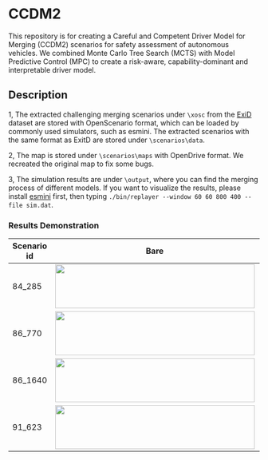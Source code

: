 # CCDM2
This repository is for creating a Careful and Competent Driver Model for Merging (CCDM2) scenarios for safety assessment of autonomous vehicles. We combined Monte Carlo Tree Search (MCTS) with Model Predictive Control (MPC) to create a risk-aware, capability-dominant and interpretable driver model. 

## Description
1, The extracted challenging merging scenarios under `\xosc` from the [ExiD](https://levelxdata.com/exid-dataset/) dataset are stored with OpenScenario format, which can be loaded by commonly used simulators, such as esmini. The extracted scenarios with the same format as ExitD are stored under `\scenarios\data`.

2, The map is stored under `\scenarios\maps` with OpenDrive format. We recreated the original map to fix some bugs.

3, The simulation results are under `\output`, where you can find the merging process of different models. If you want to visualize the results, please install [esmini](https://esmini.github.io/) first, then typing
`./bin/replayer --window 60 60 800 400 --file sim.dat`.


### Results Demonstration
|Scenario id | Bare                                                                                                    | CCDM2                                                                                                 |
| ------- | -------------------------------------------------------------------------------------------------------- | ------------------------------------------------------------------------------------------------------- | 
|84_285| <img src="https://github.com/ChengWang2018/CCDM2/blob/main/output/videos/ccdm2/84_285_scenario.gif" width="400" height="88">  | <img src="https://github.com/ChengWang2018/CCDM2/blob/main/output/videos/bare/84_285_scenario.gif" width="400" height="88">  |
|86_770| <img src="https://github.com/ChengWang2018/CCDM2/blob/main/output/videos/ccdm2/86_770_scenario.gif" width="400" height="88">  | <img src="https://github.com/ChengWang2018/CCDM2/blob/main/output/videos/bare/86_770_scenario.gif" width="400" height="88">  |
|86_1640| <img src="https://github.com/ChengWang2018/CCDM2/blob/main/output/videos/ccdm2/86_1640_scenario.gif" width="400" height="88"> | <img src="https://github.com/ChengWang2018/CCDM2/blob/main/output/videos/bare/86_1640_scenario.gif" width="400" height="88"> |
|91_623| <img src="https://github.com/ChengWang2018/CCDM2/blob/main/output/videos/ccdm2/91_623_scenario.gif" width="400" height="88">  | <img src="https://github.com/ChengWang2018/CCDM2/blob/main/output/videos/bare/91_623_scenario.gif" width="400" height="88">  |




